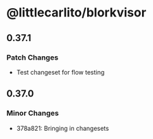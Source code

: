 # @littlecarlito/blorkvisor

## 0.37.1

### Patch Changes

- Test changeset for flow testing

## 0.37.0

### Minor Changes

- 378a821: Bringing in changesets
